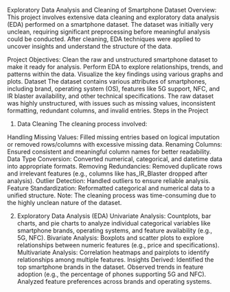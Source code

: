 Exploratory Data Analysis and Cleaning of Smartphone Dataset
Overview:
This project involves extensive data cleaning and exploratory data analysis (EDA) performed on a smartphone dataset. The dataset was initially very unclean, requiring significant preprocessing before meaningful analysis could be conducted. After cleaning, EDA techniques were applied to uncover insights and understand the structure of the data.

Project Objectives:
Clean the raw and unstructured smartphone dataset to make it ready for analysis.
Perform EDA to explore relationships, trends, and patterns within the data.
Visualize the key findings using various graphs and plots.
Dataset
The dataset contains various attributes of smartphones, including brand, operating system (OS), features like 5G support, NFC, and IR blaster availability, and other technical specifications.
The raw dataset was highly unstructured, with issues such as missing values, inconsistent formatting, redundant columns, and invalid entries.
Steps in the Project
1. Data Cleaning
The cleaning process involved:

Handling Missing Values: Filled missing entries based on logical imputation or removed rows/columns with excessive missing data.
Renaming Columns: Ensured consistent and meaningful column names for better readability.
Data Type Conversion: Converted numerical, categorical, and datetime data into appropriate formats.
Removing Redundancies: Removed duplicate rows and irrelevant features (e.g., columns like has_IR_Blaster dropped after analysis).
Outlier Detection: Handled outliers to ensure reliable analysis.
Feature Standardization: Reformatted categorical and numerical data to a unified structure.
Note: The cleaning process was time-consuming due to the highly unclean nature of the dataset.

2. Exploratory Data Analysis (EDA)
Univariate Analysis:
Countplots, bar charts, and pie charts to analyze individual categorical variables like smartphone brands, operating systems, and feature availability (e.g., 5G, NFC).
Bivariate Analysis:
Boxplots and scatter plots to explore relationships between numeric features (e.g., price and specifications).
Multivariate Analysis:
Correlation heatmaps and pairplots to identify relationships among multiple features.
Insights Derived:
Identified the top smartphone brands in the dataset.
Observed trends in feature adoption (e.g., the percentage of phones supporting 5G and NFC).
Analyzed feature preferences across brands and operating systems.
